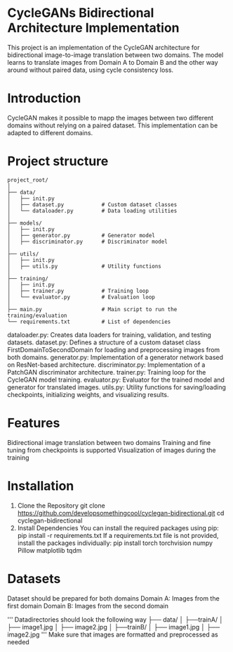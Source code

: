 # CycleGANs Bidirectional Architecture Implementation

This project is an implementation of the CycleGAN architecture for bidirectional image-to-image translation between two domains. The model learns to translate images from Domain A to Domain B and the other way around without paired data, using cycle consistency loss.

# Introduction
CycleGAN makes it possible to mapp the images between two different domains without relying on a paired dataset. This implementation can be adapted to different domains.

# Project structure
```
project_root/       
│
├── data/
│   ├── init.py
│   ├── dataset.py            # Custom dataset classes
│   └── dataloader.py         # Data loading utilities
│
├── models/
│   ├── init.py
│   ├── generator.py          # Generator model
│   ├── discriminator.py      # Discriminator model
│
├── utils/
│   ├── init.py
│   ├── utils.py              # Utility functions
│
├── training/
│   ├── init.py
│   ├── trainer.py            # Training loop
│   └── evaluator.py          # Evaluation loop
│
├── main.py                   # Main script to run the training/evaluation
└── requirements.txt          # List of dependencies
```

dataloader.py: Creates data loaders for training, validation, and testing datasets.
dataset.py: Defines a structure of a custom dataset class FirstDomainToSecondDomain for loading and preprocessing images from both domains.
generator.py: Implementation of a generator network based on ResNet-based architecture.
discriminator.py: Implementation of a PatchGAN discriminator architecture.
trainer.py: Training loop for the CycleGAN model training.
evaluator.py: Evaluator for the trained model and generator for translated images.
utils.py: Utility functions for saving/loading checkpoints, initializing weights, and visualizing results.

# Features
Bidirectional image translation between two domains
Training and fine tuning from checkpoints is supported
Visualization of images during the training

# Installation
1. Clone the Repository
git clone https://github.com/developsomethingcool/cyclegan-bidirectional.git
cd cyclegan-bidirectional
2. Install Dependencies
You can install the required packages using pip:
pip install -r requirements.txt
If a requirements.txt file is not provided, install the packages individually:
pip install torch torchvision numpy Pillow matplotlib tqdm

# Datasets
Dataset should be prepared for both domains
Domain A: Images from the first domain
Domain B: Images from the second domain

'''
Datadirectories should look the following way
├── data/
│ ├──trainA/
│    ├── image1.jpg
│    ├── image2.jpg 
│ ├──trainB/
│     ├── image1.jpg
│    ├── image2.jpg
'''
Make sure that images are formatted and preprocessed as needed
